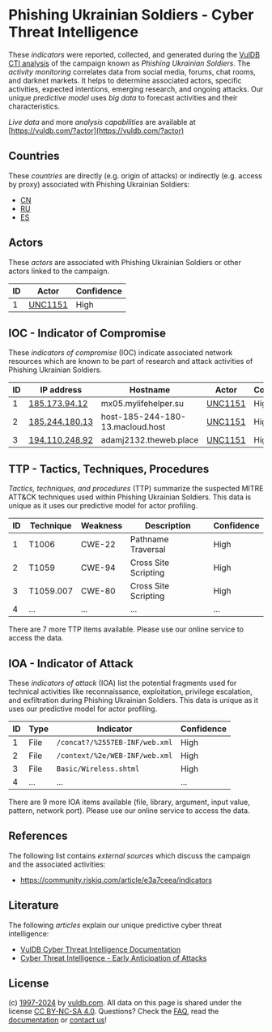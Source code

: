 # Phishing Ukrainian Soldiers - Cyber Threat Intelligence

These _indicators_ were reported, collected, and generated during the [VulDB CTI analysis](https://vuldb.com/?kb.cti) of the campaign known as _Phishing Ukrainian Soldiers_. The _activity monitoring_ correlates data from social media, forums, chat rooms, and darknet markets. It helps to determine associated actors, specific activities, expected intentions, emerging research, and ongoing attacks. Our unique _predictive model_ uses _big data_ to forecast activities and their characteristics.

_Live data_ and more _analysis capabilities_ are available at [https://vuldb.com/?actor](https://vuldb.com/?actor)

## Countries

These _countries_ are directly (e.g. origin of attacks) or indirectly (e.g. access by proxy) associated with Phishing Ukrainian Soldiers:

* [CN](https://vuldb.com/?country.cn)
* [RU](https://vuldb.com/?country.ru)
* [ES](https://vuldb.com/?country.es)

## Actors

These _actors_ are associated with Phishing Ukrainian Soldiers or other actors linked to the campaign.

ID | Actor | Confidence
-- | ----- | ----------
1 | [UNC1151](https://vuldb.com/?actor.unc1151) | High

## IOC - Indicator of Compromise

These _indicators of compromise_ (IOC) indicate associated network resources which are known to be part of research and attack activities of Phishing Ukrainian Soldiers.

ID | IP address | Hostname | Actor | Confidence
-- | ---------- | -------- | ----- | ----------
1 | [185.173.94.12](https://vuldb.com/?ip.185.173.94.12) | mx05.mylifehelper.su | [UNC1151](https://vuldb.com/?actor.unc1151) | High
2 | [185.244.180.13](https://vuldb.com/?ip.185.244.180.13) | host-185-244-180-13.macloud.host | [UNC1151](https://vuldb.com/?actor.unc1151) | High
3 | [194.110.248.92](https://vuldb.com/?ip.194.110.248.92) | adamj2132.theweb.place | [UNC1151](https://vuldb.com/?actor.unc1151) | High

## TTP - Tactics, Techniques, Procedures

_Tactics, techniques, and procedures_ (TTP) summarize the suspected MITRE ATT&CK techniques used within Phishing Ukrainian Soldiers. This data is unique as it uses our predictive model for actor profiling.

ID | Technique | Weakness | Description | Confidence
-- | --------- | -------- | ----------- | ----------
1 | T1006 | CWE-22 | Pathname Traversal | High
2 | T1059 | CWE-94 | Cross Site Scripting | High
3 | T1059.007 | CWE-80 | Cross Site Scripting | High
4 | ... | ... | ... | ...

There are 7 more TTP items available. Please use our online service to access the data.

## IOA - Indicator of Attack

These _indicators of attack_ (IOA) list the potential fragments used for technical activities like reconnaissance, exploitation, privilege escalation, and exfiltration during Phishing Ukrainian Soldiers. This data is unique as it uses our predictive model for actor profiling.

ID | Type | Indicator | Confidence
-- | ---- | --------- | ----------
1 | File | `/concat?/%2557EB-INF/web.xml` | High
2 | File | `/context/%2e/WEB-INF/web.xml` | High
3 | File | `Basic/Wireless.shtml` | High
4 | ... | ... | ...

There are 9 more IOA items available (file, library, argument, input value, pattern, network port). Please use our online service to access the data.

## References

The following list contains _external sources_ which discuss the campaign and the associated activities:

* https://community.riskiq.com/article/e3a7ceea/indicators

## Literature

The following _articles_ explain our unique predictive cyber threat intelligence:

* [VulDB Cyber Threat Intelligence Documentation](https://vuldb.com/?kb.cti)
* [Cyber Threat Intelligence - Early Anticipation of Attacks](https://www.scip.ch/en/?labs.20201022)

## License

(c) [1997-2024](https://vuldb.com/?kb.changelog) by [vuldb.com](https://vuldb.com/?kb.about). All data on this page is shared under the license [CC BY-NC-SA 4.0](https://creativecommons.org/licenses/by-nc-sa/4.0/). Questions? Check the [FAQ](https://vuldb.com/?kb.faq), read the [documentation](https://vuldb.com/?kb) or [contact us](https://vuldb.com/?contact)!
